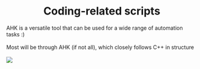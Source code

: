



<h1 align="center"> Coding-related scripts</h1>



AHK is a versatile tool that can be used for a wide range of automation tasks :)
<br>
</br>
Most will be through AHK (if not all), which closely follows C++ in structure
<br>
</br>
![](https://i.imgur.com/4KizCpq.jpeg)
